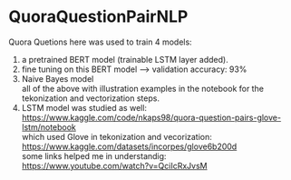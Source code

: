 # QuoraQuestionPairNLP
Quora Quetions here was used to train 4 models:
1. a pretrained BERT model (trainable LSTM layer added).
2. fine tuning on this BERT model --> validation accuracy: 93%
3. Naive Bayes model
   <br /> all of the above with illustration examples in the notebook for the tekonization and vectorization steps.
4. LSTM model was studied as well: https://www.kaggle.com/code/nkaps98/quora-question-pairs-glove-lstm/notebook
   <br />which used Glove in tekonization and vecorization: https://www.kaggle.com/datasets/incorpes/glove6b200d
   <br />some links helped me in understandig: https://www.youtube.com/watch?v=QciIcRxJvsM
